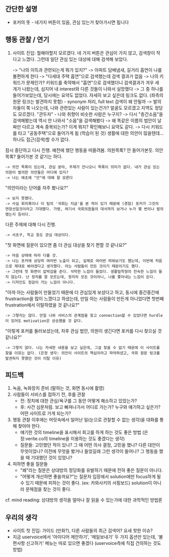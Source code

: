 ## 간단한 설명
   - 포커의 뜻
    - 네가지 버튼이 있음, 관심 있는거 찾아가시면 됩니다

## 행동 관찰 / 연기
1. 사이트 진입: 뭘해야할지 모르겠다. 네 가지 버튼은 관심이 가지 않고, 검색창이 작다고 느꼈다. 그런데 일단 관심 있는 대상에 대해 검색해 보았다. 

    -> "나의 이득과 관련되는게 뭐가 있지?" 
    -> 아파트 담배냄새, 길거리 흡연이 나를 불편하게 한다 
    -> "다세대 주택 흡연"으로 검색했는데 검색 결과가 없음 
    -> 나의 키워드가 문제인가? 키워드를 축약해서 "흡연"으로 검색했더니 검색결과가 겨우 세 개가 나왔는데, 심지어 내 interest와 다른 것들이 나와서 실망했다 
    -> 그 중 하나를 들어가보았는데, 당시에는 요약도 없었다. 자세히 보고 싶은데 링크도 없다. (좌측의 원문 링크는 발견하지 못함) 
        - synonym 처리, full text 검색이 왜 안될까
    -> 발의자들이 쭉 나오는데, 나와 관련있는 사람이 있는건가? 얼굴도 모르겠고 지역도 정당도 모르겠다. "관두자"
        - 나와 취향이 비슷한 사람은 누구지?
    -> 다시 "층간소음"을 검색해봤는데 역시 안 나와서 "소음"을 검색해봤다
    -> 왜 똑같은 이름의 법안이 날짜만 다르고 계속 중복되는가? 이게 뭐지? 확인해보니 요약도 같다.
    -> 다시 키워드를 타고 "공동주택"으로 들어가게 됨 (학습이 된 것) 생활에 대한 의안이 많을텐데...하나도 접근(검색)할 수가 없다.

잠시 중단하고 다시 진행.
예전에 했던 행동을 떠올려봄. 의원목록? 안 들어가본듯. 의안 목록? 들어가본 것 같기는 하다.

    -> 의안 목록이 있는데, 관심 분야, 주제가 안나오니 목록이 의미가 없다. 내가 관심 있는 의원이 발의한 의안들은 어디에 있지?
    -> 나는 애초에 "안"에 대해 잘 모른다

"의안이라는 단어를 자주 봤나요?"

    -> 보지 못했다.
    -> 사실 회의록이나 이 팀의 '국회는 지금'을 본 적이 있기 때문에 (경험) 포커가 그것의 연장선일것이라고 기대했다. 가령, 여기서 국회의원들의 대사까지 보거나 누가 몇 번이나 발의했는지 등이다.

다른 주제에 대해 다시 진행.

    -> 서초구, 학교 등도 관심 대상이다.

"첫 화면에 질문이 있으면 좀 더 관심 대상을 찾기 편할 것 같나요?"

    -> 마음 상태에 따라 다를 것.
    -> 나는 포커에 상당히 여러번 노출이 되고, 실제로 여러번 띄워보기도 했는데, 이번에 처음으로 제대로 봐야겠다고 생각했다. 아는 사람들이 만든 것이기 때문이기도 했다.
    -> 그런데 첫 화면이 압박감을 준다. 삭막한 느낌이 들었다. 생활밀착형의 친숙한 느낌이 들지 않는다. 난 정치를 잘 모르는데, 정치의 모든 것이라니, 나를 쫓아내는 느낌이 든다.
    -> 디자인도 정감이 가는 느낌이 아니다.

"아까 아는 사람들이 만들었기 때문에 더 관심있게 보셨다고 하고, 동시에 중간중간에 frustraction을 많이 느꼈다고 하셨는데, 만일 아는 사람들이 만든게 아니었다면 첫번째 frustration에서 이탈하였을 것 같나요?"

    -> 그렇지는 않다. 만일 나와 서비스의 관계점을 찾고 connection할 수 있었다면 hurdle이 있어도 motivation은 상승했을 것 같다.

"이렇게 포커를 둘러보셨는데, 차후 관심 법안, 의원이 생긴다면 포커를 다시 찾으실 것 같나요?"

    -> 그렇지 않다. 나는 자세한 내용을 보고 싶은데, 그걸 찾을 수 없기 때문에 이 사이트를 찾을 이유는 없다. (은정 생각: 의안이 사이트의 핵심이라고 파악하셨고, 국회 원문 링크를 발견하지 못했던 것이 이탈 이유)

## 피드백
1. 녹음, 녹화장치 준비 (말하는 것, 화면 동시에 촬영)
2. 사람들이 서비스를 접하기 전, 후를 관찰
    - 전: 정치에 대한 관심/욕구를 그 동안 어떻게 해소하고 있었는가?
    - 후: 사건 심문처럼. 보고 빠져나가서 어디로 가는가? 누구와 얘기하고 싶은가? 어떤 사이트로 가게 되는가?
3. 행동 관찰 이후에는 머릿속에서 일어난 일(눈으로 관찰할 수 없는 생각)을 대화를 통해 찾아야 한다.
    - 얘기한 것의 timeline을 표시해서 회고를 하게 하는 것도 좋은 방법 (은정:verite.co의 timeline을 이용하는 것도 좋겠다는 생각)
    - 질문들: 고민했던 적이 있나? 그 때 어떤 의사 결정, 고민을 했나? 다른 대안이 무엇이었나? 이전에 무엇을 봤거나 들었길래 그런 생각이 들어나? 그 행동을 했을 때 기대했던 것이 있었나?
4. 피하면 좋을 질문들
    - "왜"라는 질문은 상대방의 정당화를 유발하기 때문에 전혀 좋은 질문이 아니다.
    - "어떻게 개선하면 좋을까요?"는 질문자 입장에서 solution에만 focus하게 될 수 있기 때문에 피하는 것이 좋다. (ex: 카와사키의 서핑보드) solution이 아니라 문제점을 찾는 것이 좋다.

cf. mind reading: 상대방의 생각을 얼마나 잘 읽을 수 있는가에 대한 과학적인 방법론


## 우리의 생각
- 사이트 첫 진입: 가이드 (만화?), 다른 사람들의 최근 검색어? 요새 핫한 이슈?
- 지금 uservoice에서 '아이디어 제안하기', '메일보내기' 두 가지 옵션만 있는데, '불편사항 신고하기' 메뉴는 따로 있으면 좋겠다 (uservoice측에 직접 건의하는 것도 방법)

